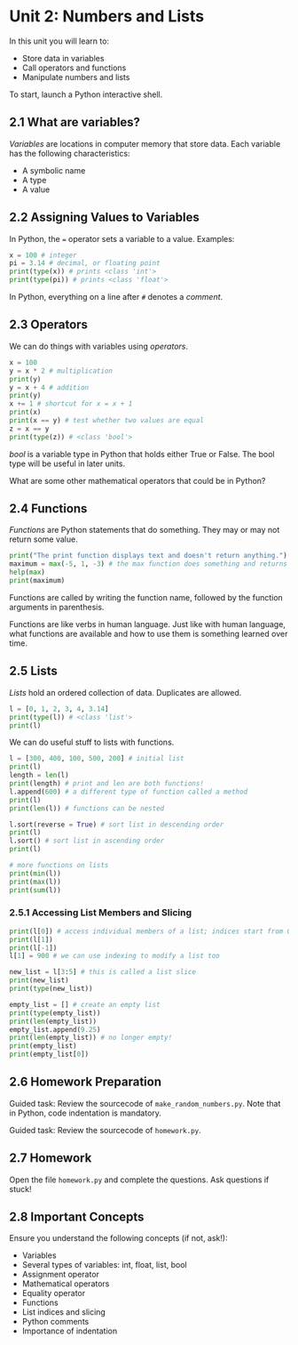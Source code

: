 # Unit 2: Numbers and Lists

In this unit you will learn to:
- Store data in variables
- Call operators and functions
- Manipulate numbers and lists

To start, launch a Python interactive shell.

## 2.1 What are variables?

*Variables* are locations in computer memory that store data. Each variable has the following characteristics:
- A symbolic name
- A type
- A value

## 2.2 Assigning Values to Variables

In Python, the `=` operator sets a variable to a value. Examples:

```python
x = 100 # integer
pi = 3.14 # decimal, or floating point
print(type(x)) # prints <class 'int'>
print(type(pi)) # prints <class 'float'>
```

In Python, everything on a line after `#` denotes a *comment*.

## 2.3 Operators

We can do things with variables using *operators*.

```python
x = 100
y = x * 2 # multiplication
print(y)
y = x + 4 # addition
print(y)
x += 1 # shortcut for x = x + 1
print(x)
print(x == y) # test whether two values are equal
z = x == y
print(type(z)) # <class 'bool'>
```

*bool* is a variable type in Python that holds either True or False. The bool type will be useful in later units.

What are some other mathematical operators that could be in Python?

## 2.4 Functions

*Functions* are Python statements that do something. They may or may not return some value.

```python
print("The print function displays text and doesn't return anything.")
maximum = max(-5, 1, -3) # the max function does something and returns a value, which can be stored in a variable
help(max)
print(maximum)
```

Functions are called by writing the function name, followed by the function arguments in parenthesis.

Functions are like verbs in human language. Just like with human language, what functions are available and how to use them is something learned over time.

## 2.5 Lists

*Lists* hold an ordered collection of data. Duplicates are allowed.

```python
l = [0, 1, 2, 3, 4, 3.14]
print(type(l)) # <class 'list'>
print(l)
```

We can do useful stuff to lists with functions.

```python
l = [300, 400, 100, 500, 200] # initial list
print(l)
length = len(l)
print(length) # print and len are both functions!
l.append(600) # a different type of function called a method
print(l)
print(len(l)) # functions can be nested

l.sort(reverse = True) # sort list in descending order
print(l)
l.sort() # sort list in ascending order
print(l)

# more functions on lists
print(min(l))
print(max(l))
print(sum(l))
```

### 2.5.1 Accessing List Members and Slicing

```python
print(l[0]) # access individual members of a list; indices start from 0!
print(l[1])
print(l[-1])
l[1] = 900 # we can use indexing to modify a list too

new_list = l[3:5] # this is called a list slice
print(new_list)
print(type(new_list))

empty_list = [] # create an empty list
print(type(empty_list))
print(len(empty_list))
empty_list.append(9.25)
print(len(empty_list)) # no longer empty!
print(empty_list)
print(empty_list[0])
```

## 2.6 Homework Preparation

Guided task: Review the sourcecode of `make_random_numbers.py`. Note that in Python, code indentation is mandatory.

Guided task: Review the sourcecode of `homework.py`.

## 2.7 Homework

Open the file `homework.py` and complete the questions. Ask questions if stuck!

## 2.8 Important Concepts

Ensure you understand the following concepts (if not, ask!):

- Variables
- Several types of variables: int, float, list, bool
- Assignment operator
- Mathematical operators
- Equality operator
- Functions
- List indices and slicing
- Python comments
- Importance of indentation
